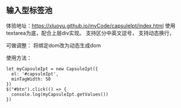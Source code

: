 ## 输入型标签池
体验地址：https://xluoyu.github.io/myCode/capsuleIpt/index.html
使用textarea为底，配合上层div实现。
支持区分中英文逗号，
支持动态换行，

可做调整：
将绑定dom改为动态生成dom

使用方法：
```
let myCapsuleIpt = new CapsuleIpt({
  el: '#capsuleIpt',
  minTagWidth: 50
})
$("#btn").click(() => {
  console.log(myCapsuleIpt.getValues())
})

```

